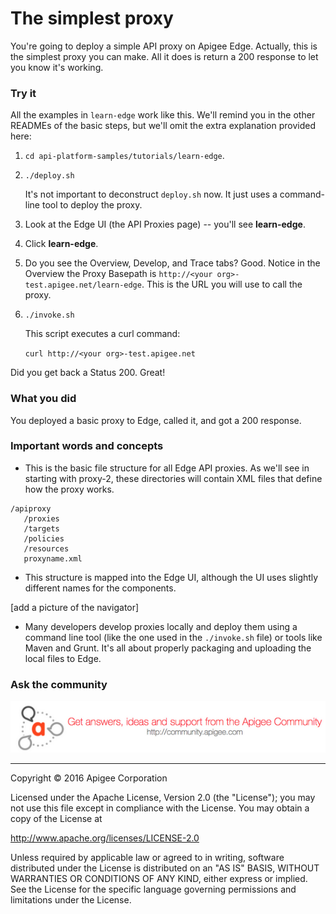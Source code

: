 # The simplest proxy

You're going to deploy a simple API proxy on Apigee Edge. Actually, this is the simplest proxy you can make. All it does is return a 200 response to let you know it's working. 

### Try it

All the examples in `learn-edge` work like this. We'll remind you in the other READMEs of the basic steps, but we'll omit the extra explanation provided here:

1. `cd api-platform-samples/tutorials/learn-edge`.
2. `./deploy.sh` 
    
    It's not important to deconstruct `deploy.sh` now. It just uses a command-line tool to deploy the proxy. 

4. Look at the Edge UI (the API Proxies page) -- you'll see **learn-edge**. 
5. Click **learn-edge**. 
6. Do you see the Overview, Develop, and Trace tabs? Good. Notice in the Overview the Proxy Basepath is `http://<your org>-test.apigee.net/learn-edge`. This is the URL you will use to call the proxy. 
7. `./invoke.sh`

    This script executes a curl command:

    `curl http://<your org>-test.apigee.net`

Did you get back a Status 200. Great! 

### What you did

You deployed a basic proxy to Edge, called it, and got a 200 response.

### Important words and concepts

* This is the basic file structure for all Edge API proxies. As we'll see in starting with proxy-2, these directories will contain XML files that define how the proxy works. 

```
/apiproxy
   /proxies
   /targets
   /policies
   /resources
   proxyname.xml
```

* This structure is mapped into the Edge UI, although the UI uses slightly different names for the components. 

[add a picture of the navigator]

* Many developers develop proxies locally and deploy them using a command line tool (like the one used in the `./invoke.sh` file) or tools like Maven and Grunt. It's all about properly packaging and uploading the local files to Edge.

### Ask the community

[![alt text](../../images/apigee-community.png "Apigee Community is a great place to ask questions and find answers about developing API proxies. ")](https://community.apigee.com?via=github)

---

Copyright © 2016 Apigee Corporation

Licensed under the Apache License, Version 2.0 (the "License"); you may not use
this file except in compliance with the License. You may obtain a copy
of the License at

http://www.apache.org/licenses/LICENSE-2.0

Unless required by applicable law or agreed to in writing, software
distributed under the License is distributed on an "AS IS" BASIS,
WITHOUT WARRANTIES OR CONDITIONS OF ANY KIND, either express or implied.
See the License for the specific language governing permissions and
limitations under the License.

